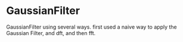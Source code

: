 # GaussianFilter
GaussianFilter using several ways. first used a naive way to apply the Gaussian Filter, and dft, and then fft. 
